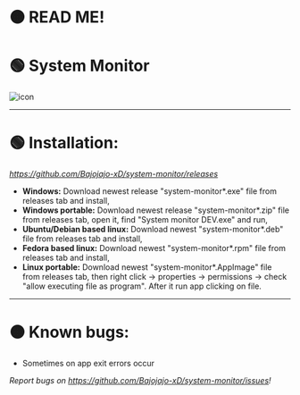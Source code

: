 # 🟠 READ ME! 
# 🟢 System Monitor
![icon](https://user-images.githubusercontent.com/81306360/116520234-bcdb0180-a8d2-11eb-80d1-f171fc34bd8c.png)

--------------------------
# 🟢 Installation:
*https://github.com/Bajojajo-xD/system-monitor/releases*
- **Windows:** Download newest release "system-monitor*.exe" file from releases tab and install,
- **Windows portable:** Download newest release "system-monitor*.zip" file from releases tab, open it, find "System monitor DEV.exe" and run,
- **Ubuntu/Debian based linux:** Download newest "system-monitor*.deb" file from releases tab and install,
- **Fedora based linux:** Download newest "system-monitor*.rpm" file from releases tab and install,
- **Linux portable:** Download newest "system-monitor*.AppImage" file from releases tab, then right click -> properties -> permissions -> check "allow executing file as program". After it run app clicking on file.

---------------------------
# 🟠 Known bugs:

- Sometimes on app exit errors occur

*Report bugs on https://github.com/Bajojajo-xD/system-monitor/issues!*
